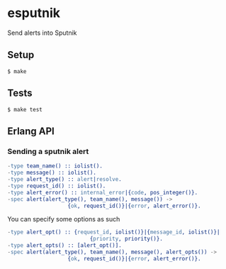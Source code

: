 # esputnik

Send alerts into Sputnik

## Setup

```
$ make
```

## Tests

```
$ make test
```

## Erlang API

### Sending a sputnik alert

``` erlang
-type team_name() :: iolist().
-type message() :: iolist().
-type alert_type() :: alert|resolve.
-type request_id() :: iolist().
-type alert_error() :: internal_error|{code, pos_integer()}.
-spec alert(alert_type(), team_name(), message()) ->
                   {ok, request_id()}|{error, alert_error()}.
```

You can specify some options as such

``` erlang
-type alert_opt() :: {request_id, iolist()}|{message_id, iolist()}|
                          {priority, priority()}.
-type alert_opts() :: [alert_opt()].
-spec alert(alert_type(), team_name(), message(), alert_opts()) ->
                   {ok, request_id()}|{error, alert_error()}.
```
